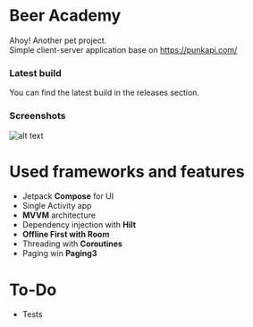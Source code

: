 # Beer Academy

Ahoy! Another pet project.  
Simple client-server application base on https://punkapi.com/

### Latest build

You can find the latest build in the releases section.

### Screenshots

![alt text](https://github.com/khodorkin-dmitrii/Beer-Academy/blob/master/screenshots/Screenshot_pan_small.png)

# Used frameworks and features

- Jetpack **Compose** for UI
- Single Activity app
- **MVVM** architecture
- Dependency injection with **Hilt**
- **Offline First with Room**
- Threading with **Coroutines**
- Paging win **Paging3**

# To-Do

- Tests